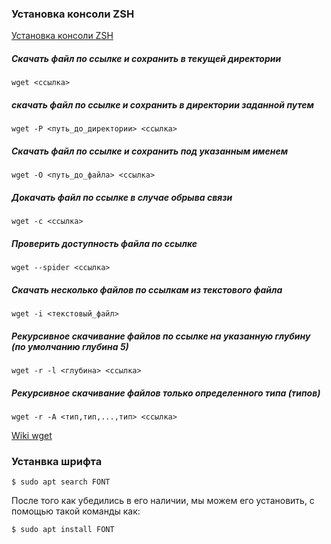 
### Установка консоли ZSH
[Установка консоли ZSH](https://zencod.ru/articles/zsh-in-ubuntu/)


##### Cкачать файл по ссылке и сохранить в текущей директории
```
wget <ссылка>
```



##### скачать файл по ссылке и сохранить в директории заданной путем
```
wget -P <путь_до_директории> <ссылка>
```


##### Скачать файл по ссылке и сохранить под указанным именем
```
wget -O <путь_до_файла> <ссылка>
```

##### Докачать файл по ссылке в случае обрыва связи
```
wget -c <ссылка>
```

##### Проверить доступность файла по ссылке
```
wget --spider <ссылка>
```

##### Скачать несколько файлов по ссылкам из текстового файла
```
wget -i <текстовый_файл>
```

##### Рекурсивное скачивание файлов по ссылке на указанную глубину (по умолчанию глубина 5)
```
wget -r -l <глубина> <ссылка>
```

##### Рекурсивное скачивание файлов только определенного типа (типов)
```
wget -r -A <тип,тип,...,тип> <ссылка>
```
[Wiki wget](https://ru.wikipedia.org/wiki/Wget)

### Устанвка шрифта
```
$ sudo apt search FONT
```

После того как убедились в его наличии, мы можем его установить, с помощью такой команды как:
```
$ sudo apt install FONT
```


